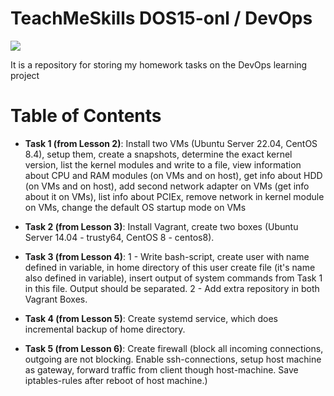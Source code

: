 # TeachMeSkills DOS15-onl / DevOps

![](https://i.imgur.com/IsnSP9a.jpeg)

It is a repository for storing my homework tasks on the DevOps learning project

# **Table of Contents**

+ **Task 1 (from Lesson 2)**:  Install two VMs (Ubuntu Server 22.04, CentOS 8.4), setup them, create a snapshots, determine the exact kernel version, list the kernel modules and write to a file, view information about CPU and RAM modules (on VMs and on host), get info about HDD (on VMs and on host), add second network adapter on VMs (get info about it on VMs), list info about PCIEx, remove network in kernel module on VMs, change the default OS startup mode on VMs

+ **Task 2 (from Lesson 3)**:  Install Vagrant, create two boxes (Ubuntu Server 14.04 - trusty64, CentOS 8 - centos8).

+ **Task 3 (from Lesson 4)**:  1 - Write bash-script, create user with name defined in variable, in home directory of this user create file (it's name also defined in variable), insert output of system commands from Task 1 in this file. Output should be separated. 2 - Add extra repository in both Vagrant Boxes.

+ **Task 4 (from Lesson 5)**:  Create systemd service, which does incremental backup of home directory.

+ **Task 5 (from Lesson 6)**:  Create firewall (block all incoming connections, outgoing are not blocking. Enable ssh-connections, setup host machine as gateway, forward traffic from client though host-machine. Save iptables-rules after reboot of host machine.)